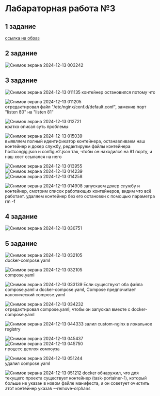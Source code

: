 # Лабараторная работа №3
## 1 задание  
[ссылка на образ](https://hub.docker.com/r/acoola308/custom-nginx) 

## 2 задание   
![Снимок экрана 2024-12-13 003242](https://github.com/user-attachments/assets/c1c8b240-c52a-42e7-97e6-7155d7d79f60)

## 3 задание   
![Снимок экрана 2024-12-13 011135](https://github.com/user-attachments/assets/94f02d70-9256-4a25-9193-eeed5a96693d)
контейнер остановился потому что

![Снимок экрана 2024-12-13 011205](https://github.com/user-attachments/assets/e8db7c6d-fa07-4c2a-a5c2-4f49f7da95c1)  
отредактировал файл "/etc/nginx/conf.d/default.conf", заменив порт "listen 80" на "listen 81"

![Снимок экрана 2024-12-13 012721](https://github.com/user-attachments/assets/d63906a0-8368-4c9c-b011-23e3605c0ef2)  
кратко описал суть проблемы

![Снимок экрана 2024-12-13 015039](https://github.com/user-attachments/assets/bfe0e7d0-a97b-4731-8cbc-0ac7db349c89)  
выявляем полный идентификатор контейнера,  останавливаем наш контейнер и докер службу, редактируем файлы контейнера hostcongig.json и config.v2.json так, чтобы он находился на 81 порту, и наш хост ссылался на него

![Снимок экрана 2024-12-13 013955](https://github.com/user-attachments/assets/4be2ab58-aa5f-4b30-8dfa-b9c5eaab6c51)
![Снимок экрана 2024-12-13 014239](https://github.com/user-attachments/assets/cdcfaa3b-4850-4c0f-b20b-a955779c91ed)
![Снимок экрана 2024-12-13 014258](https://github.com/user-attachments/assets/df8e868c-ce80-4216-afa4-e467998c39fc)

![Снимок экрана 2024-12-13 014908](https://github.com/user-attachments/assets/9ae0de10-c5f0-4a77-adb3-ce47afe7a84f)
запускаем докер службу и контейнер, смотрим список работающих контейнеров, видим что всё работает. удаляем контейнер без его остановки с помощью параметра rm -f

## 4 задание  
![Снимок экрана 2024-12-13 030751](https://github.com/user-attachments/assets/c3f4ab41-a572-40c4-b762-4fbfa21e82e2)

## 5 задание  

![Снимок экрана 2024-12-13 032105](https://github.com/user-attachments/assets/e70af210-b98a-4d97-97b0-5591d70cdf10)  
docker-compose.yaml  

![Снимок экрана 2024-12-13 032105](https://github.com/user-attachments/assets/47403271-c342-4902-b344-4b81f5a2ffed)  
compose.yaml  

![Снимок экрана 2024-12-13 033139](https://github.com/user-attachments/assets/3d0b141e-8c6b-4aed-a42e-2f8696cd25bc)
Если существуют оба файла compose.yaml и docker-compose.yaml, Compose предпочитает канонический compose.yaml

![Снимок экрана 2024-12-13 034232](https://github.com/user-attachments/assets/2d6d3243-2eac-45db-8de7-f9160675310f)  
отредактировал compose.yaml, чтобы он запускал вместе с docker-compose.yaml

![Снимок экрана 2024-12-13 044333](https://github.com/user-attachments/assets/47bcbab5-3307-46f3-866a-27be2972cb86)
залил custom-nginx в локальное registry

![Снимок экрана 2024-12-13 045437](https://github.com/user-attachments/assets/8872d5d1-d042-4656-815c-3bd289fc96c5)  
![Снимок экрана 2024-12-13 045750](https://github.com/user-attachments/assets/0faf58b6-0a51-438b-b081-50af886a22f8)  
процесс деплоя компоуза

![Снимок экрана 2024-12-13 051244](https://github.com/user-attachments/assets/27562d1c-1279-424b-b9d8-58cc43b0b956)  
удалил compose.yaml

![Снимок экрана 2024-12-13 051212](https://github.com/user-attachments/assets/5a7ebb63-a584-44ad-aad9-956c3ff2b88f)
docker обнаружил, что для текущего проекта существует контейнер (task-portainer-1), который больше не указан в новом файле манифеста, и он советует очистить этот контейнер указав --remove-orphans 






